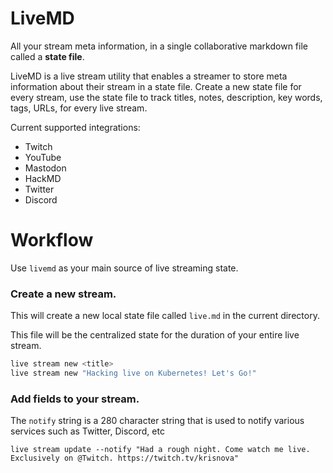 # LiveMD

All your stream meta information, in a single collaborative markdown file called a **state file**.

LiveMD is a live stream utility that enables a streamer to store meta information about their stream in a state file.
Create a new state file for every stream, use the state file to track titles, notes, description, key words, tags, URLs, for every live stream.

Current supported integrations:

 - Twitch
 - YouTube
 - Mastodon
 - HackMD
 - Twitter
 - Discord

# Workflow

Use `livemd` as your main source of live streaming state.

### Create a new stream.

This will create a new local state file called `live.md` in the current directory.

This file will be the centralized state for the duration of your entire live stream.

```bash 
live stream new <title>
live stream new "Hacking live on Kubernetes! Let's Go!"
```

### Add fields to your stream.

The `notify` string is a 280 character string that is used to notify various services such as Twitter, Discord, etc

``` 
live stream update --notify "Had a rough night. Come watch me live. Exclusively on @Twitch. https://twitch.tv/krisnova"
```




